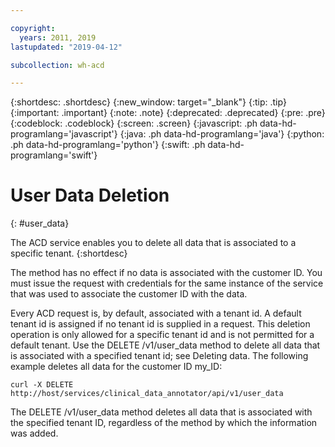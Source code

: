 ```yaml
---

copyright:
  years: 2011, 2019
lastupdated: "2019-04-12"

subcollection: wh-acd

---
```


{:shortdesc: .shortdesc}
{:new_window: target="_blank"}
{:tip: .tip}
{:important: .important}
{:note: .note}
{:deprecated: .deprecated}
{:pre: .pre}
{:codeblock: .codeblock}
{:screen: .screen}
{:javascript: .ph data-hd-programlang='javascript'}
{:java: .ph data-hd-programlang='java'}
{:python: .ph data-hd-programlang='python'}
{:swift: .ph data-hd-programlang='swift'}

# User Data Deletion
{: #user_data}

The ACD service enables you to delete all data that is associated to a specific tenant.
{:shortdesc}

The method has no effect if no data is associated with the customer ID.
You must issue the request with credentials for the same instance of the service that was used to associate the customer ID with the data.

Every ACD request is, by default, associated with a tenant id.
A default tenant id is assigned if no tenant id is supplied in a request.
This deletion operation is only allowed for a specific tenant id and is not permitted for a default tenant.
Use the DELETE /v1/user_data method to delete all data that is associated with a specified tenant id; see Deleting data.
The following example deletes all data for the customer ID my_ID:

```console
curl -X DELETE
http://host/services/clinical_data_annotator/api/v1/user_data
```

The DELETE /v1/user_data method deletes all data that is associated with the specified tenant ID, regardless of the method by which the information was added.

